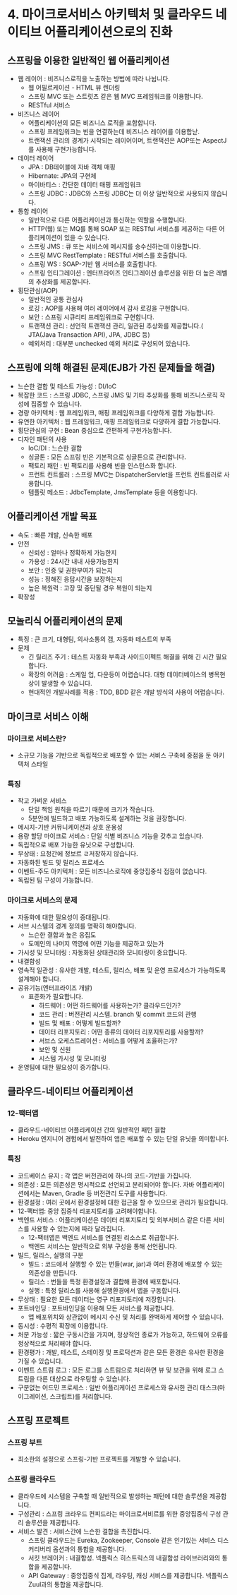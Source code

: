 # 4. 마이크로서비스 아키텍처 및 클라우드 네이티브 어플리케이션으로의 진화

## 스프링을 이용한 일반적인 웹 어플리케이션

- 웹 레이어 : 비즈니스로직을 노출하는 방법에 따라 나뉩니다.
  - 웹 어필르케이션 - HTML 뷰 렌더링
  - 스프링 MVC 또는 스트럿츠 같은 웹 MVC 프레임워크를 이용합니다.
  - RESTful 서비스
- 비즈니스 레이어
  - 어플리케이션의 모든 비즈니스 로직을 포함합니다.
  - 스프링 프레임워크는 빈을 연결하는데 비즈니스 레이어를 이용합낟.
  - 트랜잭션 관리의 경계가 시작되는 레이어이며, 트랜잭션은 AOP또는 AspectJ를 사용해 구현가능합니다.
- 데이터 레이어
  - JPA : DB테이블에 자바 객체 매핑
  - Hibernate: JPA의 구현체
  - 마이바티스 : 간단한 데이터 매핑 프레임워크
  - 스프링 JDBC : JDBC와 스프링 JDBC는 더 이상 일반적으로 사용되지 않습니다.
- 통합 레이어
  - 일반적으로 다른 어플리케이션과 통신하는 역할을 수행합니다.
  - HTTP(웹) 또는 MQ를 통해 SOAP 또는 RESTful 서비스를 제공하는 다른 어플리케이션이 있을 수 있습니다.
  - 스프링 JMS : 큐 또는 서비스에 메시지를 송수신하는데 이용합니다.
  - 스프링 MVC RestTemplate : RESTful 서비스를 호출합니다.
  - 스프링 WS : SOAP-기반 웹 서비스를 호출합니다.
  - 스프링 인티그레이션 : 엔터프라이즈 인티그레이션 솔루션을 위한 더 높은 레벨의 추상화를 제공합니다.
- 횡단관심(AOP)
  - 일반적인 공통 관심사
  - 로깅 : AOP를 사용해 여러 레이어에서 감사 로깅을 구현합니다.
  - 보안 : 스프링 시큐리티 프레임워크로 구현합니다.
  - 트랜잭션 관리 : 선언적 트랜잭션 관리, 일관된 추상화를 제공합니다.( JTA(Java Transaction API), JPA, JDBC 등)
  - 예외처리 : 대부분 unchecked 예외 처리로 구성되어 있습니다.

## 스프링에 의해 해결된 문제(EJB가 가진 문제들을 해결)

- 느슨한 결합 및 테스트 가능성 : DI/IoC
- 복잡한 코드 : 스프링 JDBC, 스프링 JMS 및 기타 추상화를 통해 비즈니스로직 작성에 집중할 수 있습니다.
- 경량 아키텍처 : 웹 프레임워크, 매핑 프레임워크를 다양하게 결합 가능합니다.
- 유연한 아키텍처 : 웹 프레임워크, 매핑 프레임워크로 다양하게 결합 가능합니다.
- 횡단관심의 구현 : Bean 중심으로 간편하게 구현가능합니다.
- 디자인 패턴의 사용
  - IoC/DI : 느슨한 결합
  - 싱글톤 : 모든 스프링 빈은 기본적으로 싱글톤으로 관리합니다.
  - 팩토리 패턴 : 빈 팩토리를 사용해 빈을 인스턴스화 합니다.
  - 프런트 컨트롤러 : 스프링 MVC는 DispatcherServlet을 프런트 컨트롤러로 사용합니다.
  - 템플릿 메소드 : JdbcTemplate, JmsTemplate 등을 이용합니다.

## 어플리케이션 개발 목표

- 속도 : 빠른 개발, 신속한 배포
- 안전
  - 신뢰성 : 얼마나 정확하게 가능한지
  - 가용성 : 24시간 내내 사용가능한지
  - 보안 : 인증 및 권한부여가 되는지
  - 성능 : 정해진 응답시간을 보장하는지
  - 높은 복원력 : 고장 및 중단될 경우 복원이 되는지
- 확장성

## 모놀리식 어플리케이션의 문제

- 특징 : 큰 크기, 대형팀, 의사소통의 갭, 자동화 테스트의 부족
- 문제
  - 긴 릴리즈 주기 : 테스트 자동화 부족과 사이드이펙트 해결을 위해 긴 시간 필요합니다.
  - 확장의 어려움 : 스케일 업, 다운등이 어렵습니다. 대형 데이터베이스의 병목현상이 발생할 수 있습니다.
  - 현대적인 개발사례를 적용 : TDD, BDD 같은 개발 방식의 사용이 어렵습니다.

## 마이크로 서비스 이해

### 마이크로 서비스란?

- 소규모 기능을 기반으로 독립적으로 배포할 수 있는 서비스 구축에 중점을 둔 아키텍처 스타일

### 특징

- 작고 가벼운 서비스 
  - 단일 책임 원칙을 따르기 때문에 크기가 작습니다.
  - 5분안에 빌드하고 배포 가능하도록 설계하는 것을 권장합니다.
- 메시지-기반 커뮤니케이션과 상호 운용성
- 용량 할당 마이크로 서비스 : 단일 식별 비즈니스 기능을 갖추고 있습니다.
- 독립적으로 배포 가능한 유닛으로 구성합니다.
- 무상태 : 요청간에 정보르 ㄹ저장하지 않습니다.
- 자동화된 빌드 및 릴리스 프로세스
- 이벤트-주도 아키텍처 : 모든 비즈니스로직에 중앙집중식 접점이 없습니다.
- 독립된 팀 구성이 가능합니다.

### 마이크로 서비스의 문제

- 자동화에 대한 필요성이 증대됩니다.
- 서브 시스템의 경계 정의를 명확히 해야합니다.
  - 느슨한 결합과 높은 응집도
  - 도메인의 나머지 역영에 어떤 기능을 제공하고 있는가
- 가시성 및 모니터링 : 자동화된 상태관리와 모니터링이 중요합니다.
- 내결함성
- 영속적 일관성 : 유사한 개발, 테스트, 릴리스, 배포 및 운영 프로세스가 가능하도록 설계해야 합니다.
- 공유기능(엔터프라이즈 개발)
  - 표준화가 필요합니다.
    - 하드웨어 : 어떤 하드웨어를 사용하는가? 클라우드인가?
    - 코드 관리 : 버전관리 시스템. branch 및 commit 코드의 관행
    - 빌드 및 배포 : 어떻게 빌드할까?
    - 데이터 리포지토리 : 어떤 종류의 데이터 리포지토리를 사용할까?
    - 서브스 오케스트레이션 : 서비스를 어떻게 조율하는가?
    - 보안 및 신원
    - 시스템 가시성 및 모니터링
- 운영팀에 대한 필요성이 증가합니다.

## 클라우드-네이티브 어플리케이션

### 12-팩터앱

- 클라우드-네이티브 어플리케이션 간의 일반적인 패턴 결합
- Heroku 엔지니어 경험에서 발전하여 앱은 배포할 수 있는 단일 유닛을 의미합니다.

### 특징

- 코드베이스 유지 : 각 앱은 버전관리에 하나의 코드-기반을 가집니다.
- 의존성 : 모든 의존성은 명시적으로 선언되고 분리되어야 합니다. 자바 어플리케이션에서는 Maven, Gradle 등 버전관리 도구를 사용합니다.
- 환경설정 : 여러 곳에서 환경설정에 대한 접근을 할 수 있으므로 관리가 필요합니다.
- 12-팩터앱: 중앙 집중식 리포지토리를 고려해야합니다.
- 백엔드 서비스 : 어플리케이션은 데이터 리포지토리 및 외부서비스 같은 다른 서비스를 사용할 수 있는지에 따라 달라집니다.
  - 12-팩터앱은 백엔드 서비스를 연결된 리소스로 취급합니다.
  - 백엔드 서비스는 일반적으로 외부 구성을 통해 선언됩니다.
- 빌드, 릴리스, 실행의 구분
  - 빌드 : 코드에서 실행할 수 있는 번들(war, jar)과 여러 환경에 배포할 수 있는 의존성을 만듭니다.
  - 릴리스 : 번들을 특정 환경설정과 결합해 환경에 배포합니다.
  - 실행 : 특정 릴리스를 사용해 실행환경에서 앱을 구동합니다.
- 무상태 : 필요한 모든 데이터는 영구 리포지토리에 저장합니다.
- 포트바인딩 : 포트바인딩을 이용해 모든 서비스를 제공합니다.
  - 앱 배포위치와 상관없이 메시지 수신 및 처리를 완벽하게 제어할 수 있습니다.
- 동시성 : 수평적 확장에 이용합니다.
- 처분 가능성 : 짧은 구동시간을 가지며, 정상적인 종료가 가능하고, 하드웨어 오류를 정상적으로 처리해야 합니다.
- 환경평가 : 개발, 테스트, 스테이징 및 프로덕션과 같은 모든 환경은 유사한 환경을 가질 수 있습니다.
- 이벤트 스트림 로그 : 모든 로그를 스트림으로 처리하면 뷰 및 보관을 위해 로그 스트림을 다른 대상으로 라우팅할 수 있습니다.
- 구분없는 어드민 프로세스 : 일반 어플리케이션 프로세스와 유사한 관리 태스크(마이그레이션, 스크립트)를 처리합니다.

## 스프링 프로젝트

### 스프링 부트

-  최소한의 설정으로 스프링-기반 프로젝트를 개발할 수 있습니다.

### 스프링 클라우드

- 클라우드에 시스템을 구축할 때 일반적으로 발생하는 패턴에 대한 솔루션을 제공합니다.
- 구성관리 : 스프링 크라우드 컨피드라는 마이크로서비르를 위한 중앙집중식 구성 관리 솔루션을 제공합니다.
- 서비스 발견 : 서비스간에 느슨한 결합을 촉진합니다.
  - 스프링 클라우드는 Eureka, Zookeeper, Console 같은 인기있는 서비스 디스커리버리 옵션과의 통합을 제공합니다.
  - 서킷 브레이커 : 내결함성. 넥플릭스 히스트릭스의 내결함성 라이브러리와의 통합을 제공합니다.
  - API Gateway : 중앙집중식 집계, 라우팅, 캐싱 서비스를 제공합니다. 넥플릭스 Zuul과의 통합을 제공합니다.